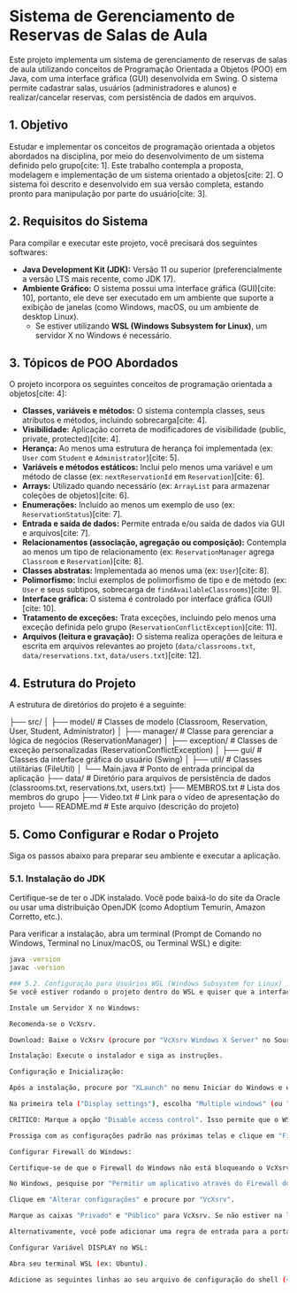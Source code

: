 # Sistema de Gerenciamento de Reservas de Salas de Aula

Este projeto implementa um sistema de gerenciamento de reservas de salas de aula utilizando conceitos de Programação Orientada a Objetos (POO) em Java, com uma interface gráfica (GUI) desenvolvida em Swing. O sistema permite cadastrar salas, usuários (administradores e alunos) e realizar/cancelar reservas, com persistência de dados em arquivos.

## 1. Objetivo

Estudar e implementar os conceitos de programação orientada a objetos abordados na disciplina, por meio do desenvolvimento de um sistema definido pelo grupo[cite: 1]. Este trabalho contempla a proposta, modelagem e implementação de um sistema orientado a objetos[cite: 2]. O sistema foi descrito e desenvolvido em sua versão completa, estando pronto para manipulação por parte do usuário[cite: 3].

## 2. Requisitos do Sistema

Para compilar e executar este projeto, você precisará dos seguintes softwares:

* **Java Development Kit (JDK):** Versão 11 ou superior (preferencialmente a versão LTS mais recente, como JDK 17).
* **Ambiente Gráfico:** O sistema possui uma interface gráfica (GUI)[cite: 10], portanto, ele deve ser executado em um ambiente que suporte a exibição de janelas (como Windows, macOS, ou um ambiente de desktop Linux).
    * Se estiver utilizando **WSL (Windows Subsystem for Linux)**, um servidor X no Windows é necessário.

## 3. Tópicos de POO Abordados

O projeto incorpora os seguintes conceitos de programação orientada a objetos[cite: 4]:

* **Classes, variáveis e métodos:** O sistema contempla classes, seus atributos e métodos, incluindo sobrecarga[cite: 4].
* **Visibilidade:** Aplicação correta de modificadores de visibilidade (public, private, protected)[cite: 4].
* **Herança:** Ao menos uma estrutura de herança foi implementada (ex: `User` com `Student` e `Administrator`)[cite: 5].
* **Variáveis e métodos estáticos:** Inclui pelo menos uma variável e um método de classe (ex: `nextReservationId` em `Reservation`)[cite: 6].
* **Arrays:** Utilizado quando necessário (ex: `ArrayList` para armazenar coleções de objetos)[cite: 6].
* **Enumerações:** Incluído ao menos um exemplo de uso (ex: `ReservationStatus`)[cite: 7].
* **Entrada e saída de dados:** Permite entrada e/ou saída de dados via GUI e arquivos[cite: 7].
* **Relacionamentos (associação, agregação ou composição):** Contempla ao menos um tipo de relacionamento (ex: `ReservationManager` agrega `Classroom` e `Reservation`)[cite: 8].
* **Classes abstratas:** Implementada ao menos uma (ex: `User`)[cite: 8].
* **Polimorfismo:** Inclui exemplos de polimorfismo de tipo e de método (ex: `User` e seus subtipos, sobrecarga de `findAvailableClassrooms`)[cite: 9].
* **Interface gráfica:** O sistema é controlado por interface gráfica (GUI)[cite: 10].
* **Tratamento de exceções:** Trata exceções, incluindo pelo menos uma exceção definida pelo grupo (`ReservationConflictException`)[cite: 11].
* **Arquivos (leitura e gravação):** O sistema realiza operações de leitura e escrita em arquivos relevantes ao projeto (`data/classrooms.txt`, `data/reservations.txt`, `data/users.txt`)[cite: 12].

## 4. Estrutura do Projeto

A estrutura de diretórios do projeto é a seguinte:

├── src/
│   ├── model/                  # Classes de modelo (Classroom, Reservation, User, Student, Administrator)
│   ├── manager/                # Classe para gerenciar a lógica de negócios (ReservationManager)
│   ├── exception/              # Classes de exceção personalizadas (ReservationConflictException)
│   ├── gui/                    # Classes da interface gráfica do usuário (Swing)
│   ├── util/                   # Classes utilitárias (FileUtil)
│   └── Main.java               # Ponto de entrada principal da aplicação
├── data/                       # Diretório para arquivos de persistência de dados (classrooms.txt, reservations.txt, users.txt)
├── MEMBROS.txt                 # Lista dos membros do grupo
├── Video.txt                   # Link para o vídeo de apresentação do projeto
└── README.md                   # Este arquivo (descrição do projeto)

## 5. Como Configurar e Rodar o Projeto

Siga os passos abaixo para preparar seu ambiente e executar a aplicação.

### 5.1. Instalação do JDK

Certifique-se de ter o JDK instalado. Você pode baixá-lo do site da Oracle ou usar uma distribuição OpenJDK (como Adoptium Temurin, Amazon Corretto, etc.).

Para verificar a instalação, abra um terminal (Prompt de Comando no Windows, Terminal no Linux/macOS, ou Terminal WSL) e digite:

```bash
java -version
javac -version

### 5.2. Configuração para Usuários WSL (Windows Subsystem for Linux)
Se você estiver rodando o projeto dentro do WSL e quiser que a interface gráfica apareça no Windows, siga estes passos adicionais:

Instale um Servidor X no Windows:

Recomenda-se o VcXsrv.

Download: Baixe o VcXsrv (procure por "VcXsrv Windows X Server" no SourceForge).

Instalação: Execute o instalador e siga as instruções.

Configuração e Inicialização:

Após a instalação, procure por "XLaunch" no menu Iniciar do Windows e execute-o.

Na primeira tela ("Display settings"), escolha "Multiple windows" (ou "One large window").

CRÍTICO: Marque a opção "Disable access control". Isso permite que o WSL se conecte ao servidor X sem problemas de permissão.

Prossiga com as configurações padrão nas próximas telas e clique em "Finish". Um ícone do VcXsrv aparecerá na bandeja do sistema do Windows, indicando que está em execução.

Configurar Firewall do Windows:

Certifique-se de que o Firewall do Windows não está bloqueando o VcXsrv.

No Windows, pesquise por "Permitir um aplicativo através do Firewall do Windows".

Clique em "Alterar configurações" e procure por "VcXsrv".

Marque as caixas "Privado" e "Público" para VcXsrv. Se não estiver na lista, clique em "Permitir outro aplicativo...", navegue até o executável (C:\Program Files\VcXsrv\vcxsrv.exe) e adicione-o.

Alternativamente, você pode adicionar uma regra de entrada para a porta TCP 6000 (porta padrão do X11) diretamente no "Firewall do Windows Defender com Segurança Avançada".

Configurar Variável DISPLAY no WSL:

Abra seu terminal WSL (ex: Ubuntu).

Adicione as seguintes linhas ao seu arquivo de configuração do shell (~/.bashrc para Bash, ou ~/.zshrc para Zsh):